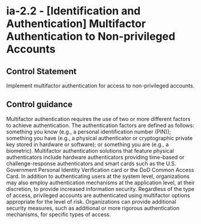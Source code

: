 # ia-2.2 - \[Identification and Authentication\] Multifactor Authentication to Non-privileged Accounts

## Control Statement

Implement multifactor authentication for access to non-privileged accounts.

## Control guidance

Multifactor authentication requires the use of two or more different factors to achieve authentication. The authentication factors are defined as follows: something you know (e.g., a personal identification number (PIN)); something you have (e.g., a physical authenticator or cryptographic private key stored in hardware or software); or something you are (e.g., a biometric). Multifactor authentication solutions that feature physical authenticators include hardware authenticators providing time-based or challenge-response authenticators and smart cards such as the U.S. Government Personal Identity Verification card or the DoD Common Access Card. In addition to authenticating users at the system level, organizations may also employ authentication mechanisms at the application level, at their discretion, to provide increased information security. Regardless of the type of access, privileged accounts are authenticated using multifactor options appropriate for the level of risk. Organizations can provide additional security measures, such as additional or more rigorous authentication mechanisms, for specific types of access.
